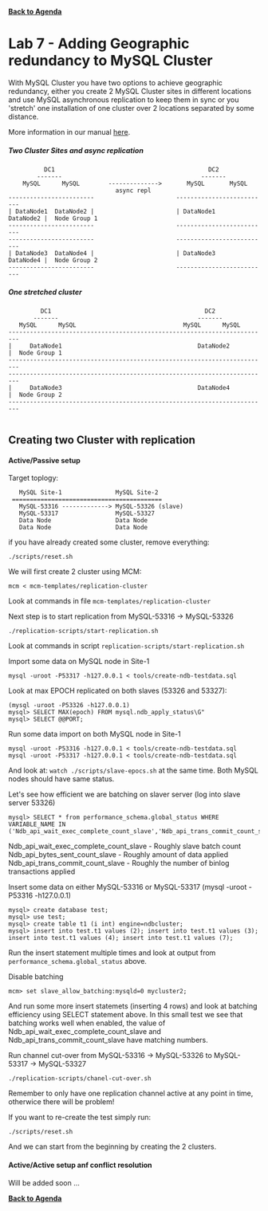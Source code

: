 **[Back to Agenda](./../README.md)**

# Lab 7 - Adding Geographic redundancy to MySQL Cluster

With MySQL Cluster you have two options to achieve geographic redundancy, either you create 2 MySQL Cluster sites in different locations and use MySQL asynchronous replication to keep them in sync or you 'stretch' one installation of one cluster over 2 locations separated by some distance.

More information in our manual [here](https://dev.mysql.com/doc/refman/5.7/en/mysql-cluster-replication.html).

##### Two Cluster Sites and async replication
``` 
          DC1                                           DC2
        -------                                       -------
    MySQL      MySQL        -------------->       MySQL       MySQL
                              async repl
------------------------                       --------------------------
| DataNode1  DataNode2 |                       | DataNode1    DataNode2 |  Node Group 1
------------------------                       --------------------------
------------------------                       --------------------------
| DataNode3  DataNode4 |                       | DataNode3    DataNode4 |  Node Group 2
------------------------                       --------------------------
```
##### One stretched cluster
```
         DC1                                           DC2
       -------                                       -------
   MySQL      MySQL                              MySQL      MySQL
-------------------------------------------------------------------------
|     DataNode1                                      DataNode2          |  Node Group 1
-------------------------------------------------------------------------
-------------------------------------------------------------------------
|     DataNode3                                      DataNode4          |  Node Group 2
-------------------------------------------------------------------------
 
```

Creating two Cluster with replication
---------------

#### Active/Passive setup

Target toplogy:
```
   MySQL Site-1               MySQL Site-2
 ==========================================
   MySQL-53316 -------------> MySQL-53326 (slave)
   MySQL-53317                MySQL-53327
   Data Node                  Data Node
   Data Node                  Data Node
```

if you have already created some cluster, remove everything:
```
./scripts/reset.sh
```
We will first create 2 cluster using MCM:
```
mcm < mcm-templates/replication-cluster
```
Look at commands in file `mcm-templates/replication-cluster`

Next step is to start replication from MySQL-53316 -> MySQL-53326
```
./replication-scripts/start-replication.sh
```
Look at commands in script `replication-scripts/start-replication.sh`

Import some data on MySQL node in Site-1
```
mysql -uroot -P53317 -h127.0.0.1 < tools/create-ndb-testdata.sql
```

Look at max EPOCH replicated on both slaves (53326 and 53327):
```
(mysql -uroot -P53326 -h127.0.0.1)
mysql> SELECT MAX(epoch) FROM mysql.ndb_apply_status\G"
mysql> SELECT @@PORT;
```
Run some data import on both MySQL node in Site-1
```
mysql -uroot -P53316 -h127.0.0.1 < tools/create-ndb-testdata.sql
mysql -uroot -P53317 -h127.0.0.1 < tools/create-ndb-testdata.sql
```
And look at: `watch ./scripts/slave-epocs.sh` at the same time.
Both MySQL nodes should have same status.

Let's see how efficient we are batching on slaver server (log into slave server 53326)
```
mysql> SELECT * from performance_schema.global_status WHERE VARIABLE_NAME IN ('Ndb_api_wait_exec_complete_count_slave','Ndb_api_trans_commit_count_slave','Ndb_api_bytes_sent_count_slave');
```
Ndb_api_wait_exec_complete_count_slave - Roughly slave batch count  
Ndb_api_bytes_sent_count_slave - Roughly amount of data applied  
Ndb_api_trans_commit_count_slave - Roughly the number of binlog transactions applied

Insert some data on either MySQL-53316 or MySQL-53317
(mysql -uroot -P53316 -h127.0.0.1)
```
mysql> create database test;
mysql> use test;
mysql> create table t1 (i int) engine=ndbcluster;
mysql> insert into test.t1 values (2); insert into test.t1 values (3); insert into test.t1 values (4); insert into test.t1 values (7);
```
Run the insert statement multiple times and look at output from `performance_schema.global_status` above.

Disable batching
```
mcm> set slave_allow_batching:mysqld=0 mycluster2;
```
And run some more insert statemets (inserting 4 rows) and look at batching efficiency using SELECT statement above.
In this small test we see that batching works well when enabled, the value of Ndb_api_wait_exec_complete_count_slave and Ndb_api_trans_commit_count_slave have matching numbers.

Run channel cut-over from MySQL-53316 -> MySQL-53326 to MySQL-53317 -> MySQL-53327
```
./replication-scripts/chanel-cut-over.sh
```
Remember to only have one replication channel active at any point in time, otherwice there will be problem!

If you want to re-create the test simply run:
```
./scripts/reset.sh
```
And we can start from the beginning by creating the 2 clusters.

#### Active/Active setup anf conflict resolution
Will be added soon ...

**[Back to Agenda](./../README.md)**
